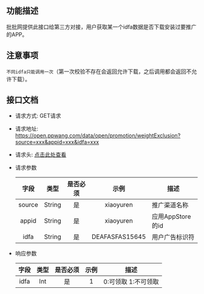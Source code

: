 ## 功能描述
批批网提供此接口给第三方对接，用户获取某一个idfa数据是否下载安装过要推广的APP。

## 注意事项
`不同idfa只能调用一次`（第一次校验不存在会返回允许下载，之后调用都会返回不允许下载）。

## 接口文档

- 请求方式: GET请求
- 请求地址: https://open.ppwang.com/data/open/promotion/weightExclusion?source=xxx&appid=xxx&idfa=xxx
- 请求头: [点击此处查看](http://192.168.1.92/java-service/pp-open-docs/blob/feature/0.0.1/docs/%E7%BB%9F%E4%B8%80%E8%AF%B7%E6%B1%82%E5%A4%B4%E9%83%A8%E5%8F%8A%E7%AD%BE%E5%90%8D%E6%96%B9%E5%BC%8F.md)
- 请求参数

  字段  |  类型  |  是否必须  |  示例  |  描述  
  :------------------------------:|:---------------:|:------:|:-----------------------------------:|-----------------------------------
  source |  String  |  是  | xiaoyuren |  推广渠道名称
  appid  |  String  |  是  | xiaoyuren |  应用AppStore的id
  idfa   |  String  |  是  | DEAFASFAS15645 |  用户广告标识符

- 响应参数

  字段  |  类型  |  是否必须  |  示例  |  描述
  :------------------------------:|:---------------:|:------:|:-----------------------------------:|-----------------------------------
  idfa |  Int  |  是  | 1 |  0:可领取 1:不可领取

